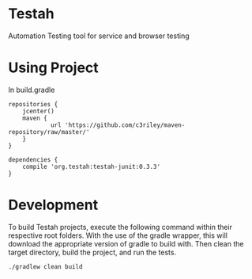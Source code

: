 # Testah
Automation Testing tool for service and browser testing

# Using Project
In build.gradle


```
repositories {
    jcenter()
	maven {
            url 'https://github.com/c3riley/maven-repository/raw/master/'
    }
} 
 
dependencies {
    compile 'org.testah:testah-junit:0.3.3'
}
```

# Development

To build Testah projects, execute the following command within their respective root folders. With the use of the gradle wrapper, this will download the appropriate version of gradle to build with. Then clean the target directory, build the project, and run the tests.

```
./gradlew clean build
```
